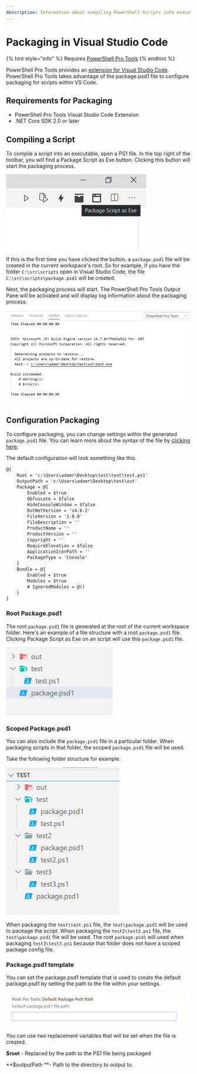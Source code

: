 ```yaml
---
description: Information about compiling PowerShell Scripts into executables with VS Code.
---
```


# Packaging in Visual Studio Code

{% hint style="info" %}
Requires [PowerShell Pro Tools](https://ironmansoftware.com/poshtools)
{% endhint %}

PowerShell Pro Tools provides an [extension for Visual Studio Code](https://marketplace.visualstudio.com/items?itemName=ironmansoftware.powershellprotools). PowerShell Pro Tools takes advantage of the package.psd1 file to configure packaging for scripts within VS Code.&#x20;

## Requirements for Packaging

* PowerShell Pro Tools Visual Studio Code Extension
* .NET Core SDK 2.0 or later

## Compiling a Script&#x20;

To compile a script into an executable, open a PS1 file. In the top right of the toolbar, you will find a Package Script as Exe button. Clicking this button will start the packaging process.&#x20;

![Package Script as Exe Button](<../../.gitbook/assets/image (44).png>)



If this is the first time you have clicked the button, a `package.psd1` file will be created in the current workspace's root. So for example, if you have the folder `C:\src\scripts` open in Visual Studio Code, the file `C:\src\scripts\package.psd1` will be created.

Next, the packaging process will start. The PowerShell Pro Tools Output Pane will be activated and will display log information about the packaging process.

![](<../../.gitbook/assets/image (43).png>)

## Configuration Packaging

To configure packaging, you can change settings within the generated `package.psd1` file. You can learn more about the syntax of the file by [clicking here](../packaging/package.psd1.md).

The default configuration will look something like this.&#x20;

```
@{
    Root = 'c:\Users\adamr\Desktop\test\test\test.ps1'
    OutputPath = 'c:\Users\adamr\Desktop\test\out'
    Package = @{
        Enabled = $true
        Obfuscate = $false
        HideConsoleWindow = $false
        DotNetVersion = 'v4.6.2'
        FileVersion = '1.0.0'
        FileDescription = ''
        ProductName = ''
        ProductVersion = ''
        Copyright = ''
        RequireElevation = $false
        ApplicationIconPath = ''
        PackageType = 'Console'
    }
    Bundle = @{
        Enabled = $true
        Modules = $true
        # IgnoredModules = @()
    }
}
```

### Root Package.psd1

The root `package.psd1` file is generated at the root of the current workspace folder. Here's an example of a file structure with a root `package.psd1` file. Clicking Package Script as Exe on an script will use this `package.psd1` file.

![](<../../.gitbook/assets/image (42).png>)

### Scoped Package.psd1&#x20;

You can also include the `package.psd1` file in a particular folder. When packaging scripts in that folder, the scoped `package.psd1` file will be used.&#x20;

Take the following folder structure for example.&#x20;

![](<../../.gitbook/assets/image (40).png>)

When packaging the `test\test.ps1` file, the `test\package.psd1` will be used to package the script. When packaging the `test2\test2.ps1` file, the `test\package.psd1` file will be used. The root `package.psd1` will used when packaging `test3\test3.ps1` because that folder does not have a scoped package config file.&#x20;

### Package.psd1 template

You can set the package.psd1 template that is used to create the default package.psd1 by setting the path to the file within your settings.&#x20;

![](<../../.gitbook/assets/image (22).png>)

You can use two replacement variables that will be set when the file is created.&#x20;

**$root** - Replaced by the path to the PS1 file being packaged&#x20;

**$outputPath **- Path to the directory to output to.&#x20;

